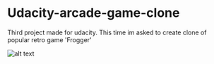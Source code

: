 # Udacity-arcade-game-clone
Third project made for udacity. This time im asked to create clone of popular retro game 'Frogger'


![alt text][screen]

[screen]: http://prntscr.com/j8hzzd "Game Screen"
